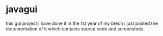 # javagui
this gui project i have done it in the 1st year of my btech i just posted the documentation of it which contains source code and screenshots.
